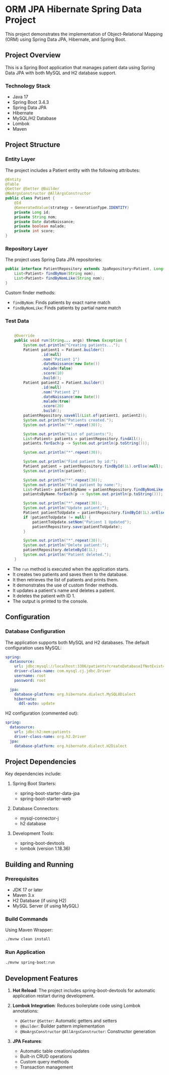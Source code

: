 
# ORM JPA Hibernate Spring Data Project

This project demonstrates the implementation of Object-Relational Mapping (ORM) using Spring Data JPA, Hibernate, and Spring Boot.

## Project Overview

This is a Spring Boot application that manages patient data using Spring Data JPA with both MySQL and H2 database support.

### Technology Stack

- Java 17
- Spring Boot 3.4.3
- Spring Data JPA
- Hibernate
- MySQL/H2 Database
- Lombok
- Maven

## Project Structure

### Entity Layer

The project includes a Patient entity with the following attributes:

```java
@Entity
@Table
@Getter @Setter @Builder
@NoArgsConstructor @AllArgsConstructor
public class Patient {
    @Id
    @GeneratedValue(strategy = GenerationType.IDENTITY)
    private Long id;
    private String nom;
    private Date dateNaissance;
    private boolean malade;
    private int score;
}
```

### Repository Layer

The project uses Spring Data JPA repositories:

```java
public interface PatientRepository extends JpaRepository<Patient, Long> {
    List<Patient> findByNom(String nom);
    List<Patient> findByNomLike(String nom);
}
```

Custom finder methods:
- `findByNom`: Finds patients by exact name match
- `findByNomLike`: Finds patients by partial name match

### Test Data 

```java

    @Override
    public void run(String... args) throws Exception {
        System.out.println("Creating patients...");
        Patient patient1 = Patient.builder()
                .id(null)
                .nom("Patient 1")
                .dateNaissance(new Date())
                .malade(false)
                .score(10)
                .build();
        Patient patient2 = Patient.builder()
                .id(null)
                .nom("Patient 2")
                .dateNaissance(new Date())
                .malade(true)
                .score(20)
                .build();
        patientRepository.saveAll(List.of(patient1, patient2));
        System.out.println("Patients created.");
        System.out.println("*".repeat(30));

        System.out.println("List of patients:");
        List<Patient> patients = patientRepository.findAll();
        patients.forEach(p -> System.out.println(p.toString()));

        System.out.println("*".repeat(30));

        System.out.println("Find patient by id:");
        Patient patient = patientRepository.findById(1L).orElse(null);
        System.out.println(patient);

        System.out.println("*".repeat(30));
        System.out.println("Find patient by name:");
        List<Patient> patientsByName = patientRepository.findByNomLike("Patient");
        patientsByName.forEach(p -> System.out.println(p.toString()));

        System.out.println("*".repeat(30));
        System.out.println("Update patient:");
        Patient patientToUpdate = patientRepository.findById(1L).orElse(null);
        if (patientToUpdate != null) {
            patientToUpdate.setNom("Patient 1 Updated");
            patientRepository.save(patientToUpdate);
        }

        System.out.println("*".repeat(30));
        System.out.println("Delete patient:");
        patientRepository.deleteById(1L);
        System.out.println("Patient deleted.");
    }
```

- The `run` method is executed when the application starts.
- It creates two patients and saves them to the database.
- It then retrieves the list of patients and prints them.
- It demonstrates the use of custom finder methods.
- It updates a patient's name and deletes a patient.
- It deletes the patient with ID 1.
- The output is printed to the console.

## Configuration

### Database Configuration

The application supports both MySQL and H2 databases. The default configuration uses MySQL:

```yaml
spring:
  datasource:
    url: jdbc:mysql://localhost:3306/patients?createDatabaseIfNotExist=true
    driver-class-name: com.mysql.cj.jdbc.Driver
    username: root
    password: root

  jpa:
    database-platform: org.hibernate.dialect.MySQL8Dialect
    hibernate:
      ddl-auto: update
```

H2 configuration (commented out):
```yaml
spring:
  datasource:
    url: jdbc:h2:mem:patients
    driver-class-name: org.h2.Driver
  jpa:
    database-platform: org.hibernate.dialect.H2Dialect
```

## Project Dependencies

Key dependencies include:

1. Spring Boot Starters:
   - spring-boot-starter-data-jpa
   - spring-boot-starter-web

2. Database Connectors:
   - mysql-connector-j
   - h2 database

3. Development Tools:
   - spring-boot-devtools
   - lombok (version 1.18.36)

## Building and Running

### Prerequisites

- JDK 17 or later
- Maven 3.x
- H2 Database (if using H2)
- MySQL Server (if using MySQL)

### Build Commands

Using Maven Wrapper:

```bash
./mvnw clean install
```

### Run Application

```bash
./mvnw spring-boot:run
```

## Development Features

1. **Hot Reload**: The project includes spring-boot-devtools for automatic application restart during development.

2. **Lombok Integration**: Reduces boilerplate code using Lombok annotations:
   - `@Getter` `@Setter`: Automatic getters and setters
   - `@Builder`: Builder pattern implementation
   - `@NoArgsConstructor` `@AllArgsConstructor`: Constructor generation

3. **JPA Features**:
   - Automatic table creation/updates
   - Built-in CRUD operations
   - Custom query methods
   - Transaction management

